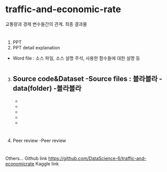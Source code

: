# traffic-and-economic-rate
교통량과 경제 변수들간의 관계. 최종 결과물

#
1. PPT<br>
2. PPT detail explanation
- Word file : 소스 파일, 소스 설명 주석, 사용한 함수들에 대한 설명 등
#
3. Source code&Dataset
-Source files : 블라블라
-data(folder)
	-블라블라
	-
	-
	-
	-
	-
	-
#
4. Peer review
-Peer review
#
Others...
Github link
https://github.com/DataScience-6/traffic-and-economicrate
Kaggle link
